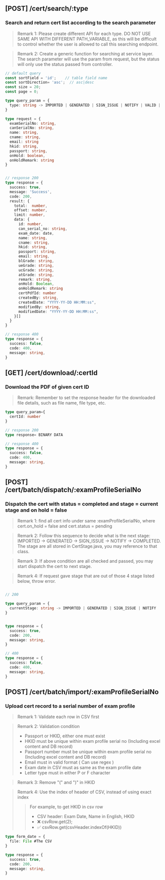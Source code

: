 ## [POST] /cert/search/:type
### Search and return cert list according to the search parameter
> Remark 1: Please create different API for each type. DO NOT USE SAME API WITH DIFFERENT PATH_VARIABLE, as this will be difficult to control whether the user is allowed to call this searching endpoint.

> Remark 2: Create a generic function for searching at service layer. The search parameter will use the param from request, but the status will only use the status passed from controller.


```typescript
// default query
const sortField = 'id';    // table field name
const sortDirection= 'asc';  // asc|desc
const size = 20;
const page = 0;

type query_param = {
  type: string -> IMPORTED | GENERATED | SIGN_ISSUE | NOTIFY | VALID | INVALID
} 

type request = {
  examSerialNo: string,
  canSerialNo: string,
  name: string,
  cname: string,
  email: string
  hkid: string,
  passport: string,
  onHold: boolean,
  onHoldRemark: string
}


// response 200
type response = {
  success: true,
  message: 'Success',
  code: 200,
  result: {
    total:  number,
    offset: number,
    limit: number, 
    data: {
      id: number,
      can_serial_no: string,
      exam_date: date,
      name: string,
      cname: string,
      hkid: string,
      passport: string,
      email: string,
      blGrade: string,
      ueGrade: string,
      ucGrade: string,
      atGrade: string,
      remark: string,
      onHold: Boolean,
      onHoldRemark: string
      certPdfId: number
      createdBy: string,
      createdDate: "YYYY-YY-DD HH:MM:ss",
      modifiedBy: string,
      modifiedDate: "YYYY-YY-DD HH:MM:ss",
    }[]
  }
}

// response 400
type response = {
  success: false,
  code: 400,
  message: string,
}
```


## [GET] /cert/download/:certId
### Download the PDF of given cert ID
> Remark: Remember to set the response header for the downloaded file details, such as file name, file type, etc.

```typescript
type query_param={
  certId: number
}

// response 200
type response= BINARY DATA

// response 400
type response = {
  success: false,
  code: 400,
  message: string,
}
```

## [POST] /cert/batch/dispatch/:examProfileSerialNo
### Dispatch the cert with status = completed and stage = current stage and on hold = false

> Remark 1: find all cert info under same :examProfileSerialNo, where cert.on_hold = false and cert.status = pending

> Remark 2: Follow this sequence to decide what is the next stage: IMPORTED -> GENERATED  -> SIGN_ISSUE -> NOTIFY -> COMPLETED. The stage are all stored in CertStage.java, you may reference to that class.



> Remark 3: If above condition are all checked and passed, you may start dispatch the cert to next stage.

> Remark 4: If request gave stage that are out of those 4 stage listed below, throw error.

```typescript

// 200

type query_param = {
  currentStage: string -> IMPORTED | GENERATED | SIGN_ISSUE | NOTIFY
}


type response = {
  success: true,
  code: 200,
  message: string,
}

// 400
type response = {
  success: false,
  code: 400,
  message: string,
}
```

## [POST] /cert/batch/import/:examProfileSerialNo
### Upload cert record to a serial number of exam profile

> Remark 1: Validate each row in CSV first

> Remark 2: Validation condition
> + Passport or HKID, either one must exist
> + HKID must be unique within exam profile serial no (Including excel content and DB record)
> + Passport number must be unique within exam profile serial no (Including excel content and DB record)
> + Email must in valid format ( Can use regex )
> + Exam date in CSV must as same as the exam profile date
> + Letter type must in either P or F character

> Remark 3: Remove "(" and ")" in HKID


> Remark 4: Use the index of header of CSV, instead of using exact index
>>For example, to get HKID in csv row
>> + CSV header: Exam Date, Name in English, HKID
>> + ❌ csvRow.get(2);
>> + ✅ csvRow.get(csvHeader.indexOf(HKID))


```typescript
type form_date = {
  file: File #The CSV
}

type response = {
  success: true,
  code: 200,
  message: string,
}

```

